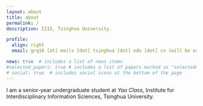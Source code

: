 ```yaml
---
layout: about
title: about
permalink: /
description: IIIS, Tsinghua University. 

profile:
  align: right
  email: grq18 [at] mails [dot] tsinghua [dot] edu [dot] cn (will be expired next year) or rqgao0422 [at] gmail [dot] com

news: true  # includes a list of news items
#selected_papers: true # includes a list of papers marked as "selected={true}"
# social: true  # includes social icons at the bottom of the page
---
```


I am a senior-year undergraduate student at *Yao Class*, Institute for Interdisciplinary Information Sciences, Tsinghua University. 
